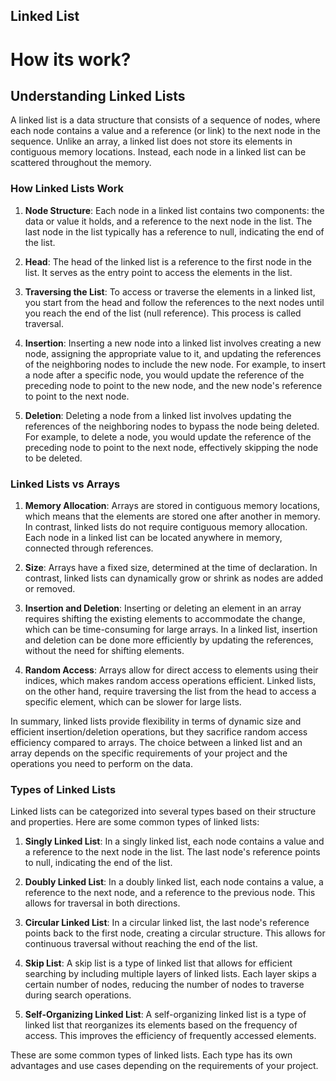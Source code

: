 ## Linked List 

# How its work?

## Understanding Linked Lists

A linked list is a data structure that consists of a sequence of nodes, where each node contains a value and a reference (or link) to the next node in the sequence. Unlike an array, a linked list does not store its elements in contiguous memory locations. Instead, each node in a linked list can be scattered throughout the memory.

### How Linked Lists Work

1. **Node Structure**: Each node in a linked list contains two components: the data or value it holds, and a reference to the next node in the list. The last node in the list typically has a reference to null, indicating the end of the list.

2. **Head**: The head of the linked list is a reference to the first node in the list. It serves as the entry point to access the elements in the list.

3. **Traversing the List**: To access or traverse the elements in a linked list, you start from the head and follow the references to the next nodes until you reach the end of the list (null reference). This process is called traversal.

4. **Insertion**: Inserting a new node into a linked list involves creating a new node, assigning the appropriate value to it, and updating the references of the neighboring nodes to include the new node. For example, to insert a node after a specific node, you would update the reference of the preceding node to point to the new node, and the new node's reference to point to the next node.

5. **Deletion**: Deleting a node from a linked list involves updating the references of the neighboring nodes to bypass the node being deleted. For example, to delete a node, you would update the reference of the preceding node to point to the next node, effectively skipping the node to be deleted.

### Linked Lists vs Arrays

1. **Memory Allocation**: Arrays are stored in contiguous memory locations, which means that the elements are stored one after another in memory. In contrast, linked lists do not require contiguous memory allocation. Each node in a linked list can be located anywhere in memory, connected through references.

2. **Size**: Arrays have a fixed size, determined at the time of declaration. In contrast, linked lists can dynamically grow or shrink as nodes are added or removed.

3. **Insertion and Deletion**: Inserting or deleting an element in an array requires shifting the existing elements to accommodate the change, which can be time-consuming for large arrays. In a linked list, insertion and deletion can be done more efficiently by updating the references, without the need for shifting elements.

4. **Random Access**: Arrays allow for direct access to elements using their indices, which makes random access operations efficient. Linked lists, on the other hand, require traversing the list from the head to access a specific element, which can be slower for large lists.

In summary, linked lists provide flexibility in terms of dynamic size and efficient insertion/deletion operations, but they sacrifice random access efficiency compared to arrays. The choice between a linked list and an array depends on the specific requirements of your project and the operations you need to perform on the data.

### Types of Linked Lists

Linked lists can be categorized into several types based on their structure and properties. Here are some common types of linked lists:

1. **Singly Linked List**: In a singly linked list, each node contains a value and a reference to the next node in the list. The last node's reference points to null, indicating the end of the list.

2. **Doubly Linked List**: In a doubly linked list, each node contains a value, a reference to the next node, and a reference to the previous node. This allows for traversal in both directions.

3. **Circular Linked List**: In a circular linked list, the last node's reference points back to the first node, creating a circular structure. This allows for continuous traversal without reaching the end of the list.

4. **Skip List**: A skip list is a type of linked list that allows for efficient searching by including multiple layers of linked lists. Each layer skips a certain number of nodes, reducing the number of nodes to traverse during search operations.

5. **Self-Organizing Linked List**: A self-organizing linked list is a type of linked list that reorganizes its elements based on the frequency of access. This improves the efficiency of frequently accessed elements.

These are some common types of linked lists. Each type has its own advantages and use cases depending on the requirements of your project.